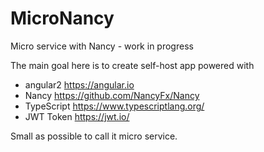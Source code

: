 # MicroNancy
Micro service with Nancy - work in progress

The main goal here is to create self-host app powered with
* angular2 https://angular.io
* Nancy https://github.com/NancyFx/Nancy
* TypeScript https://www.typescriptlang.org/
* JWT Token https://jwt.io/

Small as possible to call it micro service.
